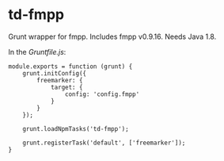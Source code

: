 # td-fmpp
Grunt wrapper for fmpp. Includes fmpp v0.9.16. Needs Java 1.8.

In the *Gruntfile.js*:

```
module.exports = function (grunt) {
    grunt.initConfig({
        freemarker: {
            target: {
                config: 'config.fmpp'
            }
        }
    });

    grunt.loadNpmTasks('td-fmpp');

    grunt.registerTask('default', ['freemarker']);
}
```
